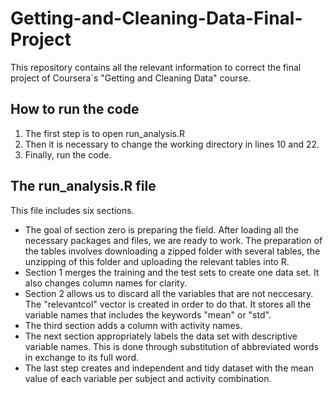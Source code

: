 # Getting-and-Cleaning-Data-Final-Project
This repository contains all the relevant information to correct the final project of Coursera´s "Getting and Cleaning Data" course.

## How to run the code
1. The first step is to open run_analysis.R
2. Then it is necessary to change the working directory in lines 10 and 22.
3. Finally, run the code.

## The run_analysis.R file
This file includes six sections.
* The goal of section zero is preparing the field. After loading all the necessary packages and files, we are ready to work. The preparation of the tables involves downloading a zipped folder with several tables, the unzipping of this folder and uploading the relevant tables into R.
* Section 1 merges the training and the test sets to create one data set. It also changes column names for clarity.
* Section 2 allows us to discard all the variables that are not neccesary. The "relevantcol" vector is created in order to do that. It stores all the variable names that includes the keywords "mean" or "std".
* The third section adds a column with activity names.
* The next section appropriately labels the data set with descriptive variable names. This is done through substitution of abbreviated words in exchange to its full word.
* The last step creates and independent and tidy dataset with the mean value of each variable per subject and activity combination.
